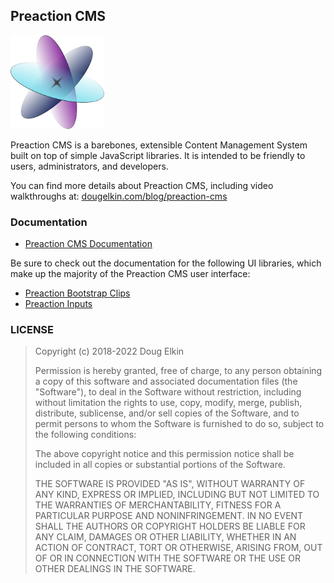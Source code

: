 ## Preaction CMS

<img src='icon.svg' width='150' height='150' />

Preaction CMS is a barebones, extensible Content Management System built on top of simple JavaScript libraries. It is intended to be friendly to users, administrators, and developers.

You can find more details about Preaction CMS, including video walkthroughs at:
[dougelkin.com/blog/preaction-cms](https://dougelkin.com/blog/preaction-cms/)

### Documentation

- [Preaction CMS Documentation](https://duhdugg.github.io/preaction-cms/)

Be sure to check out the documentation for the following UI libraries, which make up the
majority of the Preaction CMS user interface:

- [Preaction Bootstrap Clips](https://github.com/duhdugg/preaction-bootstrap-clips)
- [Preaction Inputs](https://github.com/duhdugg/preaction-inputs)

### LICENSE

> Copyright (c) 2018-2022 Doug Elkin
>
> Permission is hereby granted, free of charge, to any person obtaining a copy
> of this software and associated documentation files (the "Software"), to deal
> in the Software without restriction, including without limitation the rights
> to use, copy, modify, merge, publish, distribute, sublicense, and/or sell
> copies of the Software, and to permit persons to whom the Software is
> furnished to do so, subject to the following conditions:
>
> The above copyright notice and this permission notice shall be included in
> all copies or substantial portions of the Software.
>
> THE SOFTWARE IS PROVIDED "AS IS", WITHOUT WARRANTY OF ANY KIND, EXPRESS OR
> IMPLIED, INCLUDING BUT NOT LIMITED TO THE WARRANTIES OF MERCHANTABILITY,
> FITNESS FOR A PARTICULAR PURPOSE AND NONINFRINGEMENT. IN NO EVENT SHALL THE
> AUTHORS OR COPYRIGHT HOLDERS BE LIABLE FOR ANY CLAIM, DAMAGES OR OTHER
> LIABILITY, WHETHER IN AN ACTION OF CONTRACT, TORT OR OTHERWISE, ARISING FROM,
> OUT OF OR IN CONNECTION WITH THE SOFTWARE OR THE USE OR OTHER DEALINGS IN THE
> SOFTWARE.
